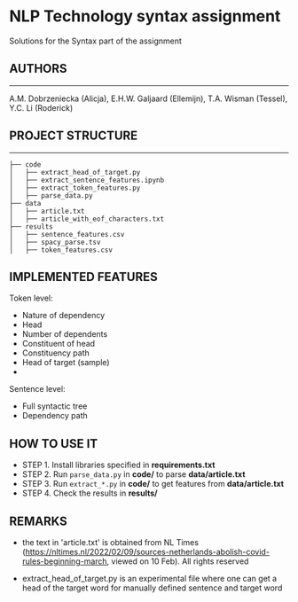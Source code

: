 # NLP Technology syntax assignment 
Solutions for the Syntax part of the assignment

## AUTHORS
------------------
A.M. Dobrzeniecka (Alicja), E.H.W. Galjaard (Ellemijn), T.A. Wisman (Tessel), Y.C. Li (Roderick)

## PROJECT STRUCTURE
-------------------
```
├── code 
│   ├── extract_head_of_target.py 
│   ├── extract_sentence_features.ipynb
│   ├── extract_token_features.py
│   ├── parse_data.py            
├── data    
│   ├── article.txt   
│   ├── article_with_eof_characters.txt           
├── results 
│   ├── sentence_features.csv   
│   ├── spacy_parse.tsv           
│   ├── token_features.csv
```

## IMPLEMENTED FEATURES
Token level:
- Nature of dependency
- Head
- Number of dependents
- Constituent of head
- Constituency path
- Head of target (sample)
- 
Sentence level:
- Full syntactic tree
- Dependency path

## HOW TO USE IT
- STEP 1. Install libraries specified in **requirements.txt**
- STEP 2. Run `parse_data.py` in **code/** to parse **data/article.txt** 
- STEP 3. Run `extract_*.py` in **code/** to get features from **data/article.txt** 
- STEP 4. Check the results in **results/**

## REMARKS 

- the text in 'article.txt' is obtained from NL Times (https://nltimes.nl/2022/02/09/sources-netherlands-abolish-covid-rules-beginning-march, viewed on 10 Feb). All rights reserved

- extract_head_of_target.py is an experimental file where one can get a head of the target word for manually defined sentence and target word



